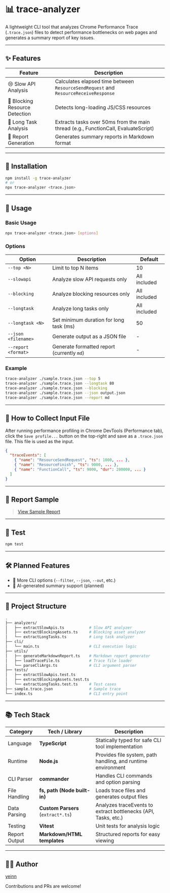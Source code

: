 # 📊 trace-analyzer

A lightweight CLI tool that analyzes Chrome Performance Trace (`.trace.json`) files to detect performance bottlenecks on web pages and generates a summary report of key issues.

---

## ✨ Features

| Feature                        | Description                                                                         |
| ------------------------------ | ----------------------------------------------------------------------------------- |
| 😢 Slow API Analysis           | Calculates elapsed time between `ResourceSendRequest` and `ResourceReceiveResponse` |
| 🚧 Blocking Resource Detection | Detects long-loading JS/CSS resources                                               |
| 🧐 Long Task Analysis          | Extracts tasks over 50ms from the main thread (e.g., FunctionCall, EvaluateScript)  |
| 📁 Report Generation           | Generates summary reports in Markdown format                                        |

---

## 🔧 Installation

```bash
npm install -g trace-analyzer
# or
npx trace-analyzer <trace.json>
```

---

## 🚀 Usage

### Basic Usage

```bash
npx trace-analyzer <trace.json> [options]
```

### Options

| Option              | Description                                | Default      |
| ------------------- | ------------------------------------------ | ------------ |
| `--top <N>`         | Limit to top N items                       | 10           |
| `--slowapi`         | Analyze slow API requests only             | All included |
| `--blocking`        | Analyze blocking resources only            | All included |
| `--longtask`        | Analyze long tasks only                    | All included |
| `--longtask <N>`    | Set minimum duration for long task (ms)    | 50           |
| `--json <filename>` | Generate output as a JSON file             | -            |
| `--report <format>` | Generate formatted report (currently `md`) | -            |

### Example

```bash
trace-analyzer ./sample.trace.json --top 5
trace-analyzer ./sample.trace.json --longtask 80
trace-analyzer ./sample.trace.json --blocking
trace-analyzer ./sample.trace.json --json output.json
trace-analyzer ./sample.trace.json --report md
```

---

## 🤕 How to Collect Input File

After running performance profiling in Chrome DevTools (Performance tab), click the `Save profile...` button on the top-right and save as a `.trace.json` file. This file is used as the input.

```json
{
  "traceEvents": [
    { "name": "ResourceSendRequest", "ts": 1000, ... },
    { "name": "ResourceFinish", "ts": 9000, ... },
    { "name": "FunctionCall", "ts": 9000, "dur": 200000, ... }
  ]
}
```

---

## 📍 Report Sample

> [View Sample Report](./sample_report.md)

---

## 🧪 Test

```bash
npm test
```

---

## 🛠️ Planned Features

* 🧪 More CLI options (`--filter`, `--json`, `--out`, etc.)
* 🤖 AI-generated summary support (planned)

---

## 📂 Project Structure

```bash
.
├── analyzers/
│   ├── extractSlowApis.ts           # Slow API analyzer
│   ├── extractBlockingAssets.ts     # Blocking asset analyzer
│   └── extractLongTasks.ts          # Long task analyzer
├── cli/
│   └── main.ts                      # CLI execution logic
├── utils/
│   ├── generateMarkdownReport.ts    # Markdown report generator
│   ├── loadTraceFile.ts             # Trace file loader
│   └── parseCliArgs.ts              # CLI argument parser
├── tests/
│   ├── extractSlowApis.test.ts
│   ├── extractBlockingAssets.test.ts
│   └── extractLongTasks.test.ts     # Test cases
├── sample.trace.json                # Sample trace
└── index.ts                         # CLI entry point
```

---

## 📚 Tech Stack

| Category      | Tech / Library                     | Description                                                    |
| ------------- | ---------------------------------- | -------------------------------------------------------------- |
| Language      | **TypeScript**                     | Statically typed for safe CLI tool implementation              |
| Runtime       | **Node.js**                        | Provides file system, path handling, and runtime environment   |
| CLI Parser    | **commander**                      | Handles CLI commands and option parsing                        |
| File Handling | **fs, path (Node built-in)**       | Loads trace files and generates output files                   |
| Data Parsing  | **Custom Parsers** (`extract*.ts`) | Analyzes traceEvents to extract bottlenecks (API, Tasks, etc.) |
| Testing       | **Vitest**                         | Unit tests for analysis logic                                  |
| Report Output | **Markdown/HTML templates**        | Structured reports for easy viewing                            |

---

## 👩‍💼 Author

[yeinn](https://github.com/yeinn)

Contributions and PRs are welcome!
